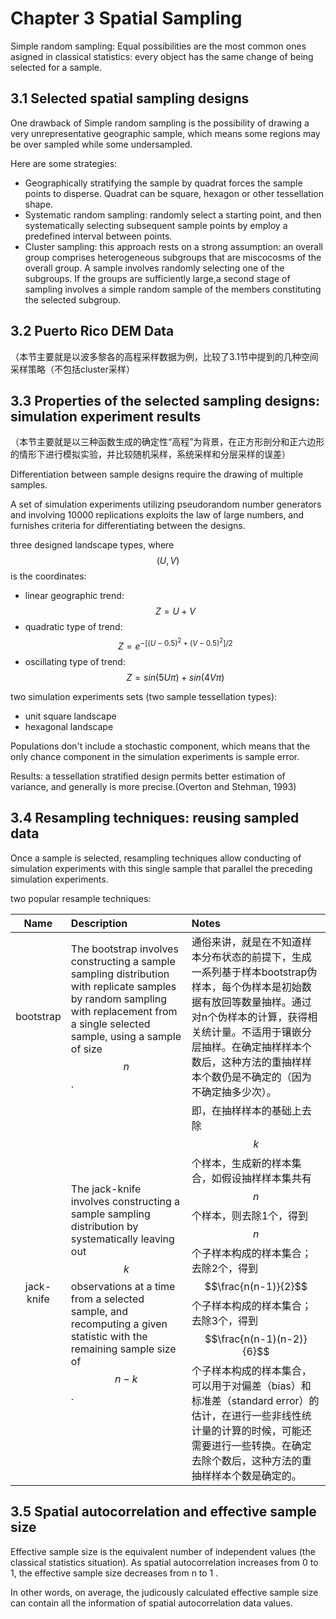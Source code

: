 # Chapter 3 Spatial Sampling

Simple random sampling: Equal possibilities are the most common ones asigned in classical statistics: every object has the same change of being selected for a sample.

## 3.1 Selected spatial sampling designs

One drawback of Simple random sampling is the possibility of drawing a very unrepresentative geographic sample, which means some regions may be over sampled while some undersampled.

Here are some strategies:

+ Geographically stratifying the sample by quadrat forces the sample points to disperse. Quadrat can be square, hexagon or other tessellation shape.
+ Systematic random sampling: randomly select a starting point, and then systematically selecting subsequent sample points by employ a predefined interval between points.
+ Cluster sampling: this approach rests on a strong assumption: an overall group comprises heterogeneous subgroups that are miscocosms of the overall group. A sample involves randomly selecting one of the subgroups. If the groups are sufficiently large,a second stage of sampling involves a simple random sample of the members constituting the selected subgroup.

## 3.2 Puerto Rico DEM Data

（本节主要就是以波多黎各的高程采样数据为例，比较了3.1节中提到的几种空间采样策略（不包括cluster采样）

## 3.3 Properties of the selected sampling designs: simulation experiment results

（本节主要就是以三种函数生成的确定性“高程”为背景，在正方形剖分和正六边形的情形下进行模拟实验，并比较随机采样，系统采样和分层采样的误差）

Differentiation between sample designs require the drawing of multiple samples.

A set of simulation experiments utilizing pseudorandom number generators and involving 10000 replications exploits the law of large numbers, and furnishes criteria for differentiating between the designs.

three designed landscape types, where $$(U,V)$$ is the coordinates:

+ linear geographic trend: $$Z=U+V$$
+ quadratic type of trend: $$Z=e^{-[(U-0.5)^2+(V-0.5)^2]/2}$$
+ oscillating type of trend: $$Z=sin(5U\pi)+sin(4V\pi)$$

two simulation experiments sets (two sample tessellation types):

+ unit square landscape
+ hexagonal landscape

Populations don't include a stochastic component, which means that the only chance component in the simulation experiments is sample error.

Results: a tessellation stratified design permits better estimation of variance, and generally is more precise.(Overton and Stehman, 1993)

## 3.4 Resampling techniques: reusing sampled data

Once a sample is selected, resampling techniques allow conducting of simulation experiments with this single sample that parallel the preceding simulation experiments.

two popular resample techniques:

|Name|Description|Notes|
|:----:|:----|:----|
|bootstrap|The bootstrap involves constructing a sample sampling distribution with replicate samples by random sampling with replacement from a single selected sample, using a sample of size $$n$$.|通俗来讲，就是在不知道样本分布状态的前提下，生成一系列基于样本bootstrap伪样本，每个伪样本是初始数据有放回等数量抽样。通过对n个伪样本的计算，获得相关统计量。不适用于镶嵌分层抽样。在确定抽样样本个数后，这种方法的重抽样样本个数仍是不确定的（因为不确定抽多少次）。|
|jack-knife|The jack-knife involves constructing a sample sampling distribution by systematically leaving out $$k$$ observations at a time from a selected sample, and recomputing a given statistic with the remaining sample size of $$n-k$$.|即，在抽样样本的基础上去除$$k$$个样本，生成新的样本集合，如假设抽样样本集共有$$n$$个样本，则去除1个，得到$$n$$个子样本构成的样本集合；去除2个，得到$$\frac{n(n-1)}{2}$$个子样本构成的样本集合；去除3个，得到$$\frac{n(n-1)(n-2)}{6}$$个子样本构成的样本集合，可以用于对偏差（bias）和标准差（standard error）的估计，在进行一些非线性统计量的计算的时候，可能还需要进行一些转换。在确定去除个数后，这种方法的重抽样样本个数是确定的。|

## 3.5 Spatial autocorrelation and effective sample size

Effective sample size is the equivalent number of independent values (the classical statistics situation). As spatial autocorrelation increases from 0 to 1, the effective sample size decreases from n to 1 .

In other words, on average, the judicously calculated effective sample size can contain all the information of spatial autocorrelation data values.
